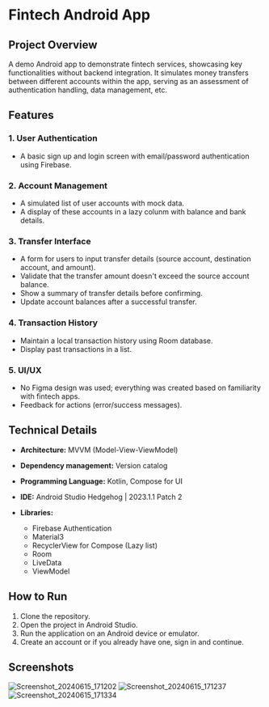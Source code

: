 # Fintech Android App

## Project Overview

A demo Android app to demonstrate fintech services, showcasing key functionalities without backend integration. It simulates money transfers between different accounts within the app, serving as an assessment of authentication handling, data management, etc.

## Features

### 1. User Authentication

- A basic sign up and login screen with email/password authentication using Firebase.

### 2. Account Management

- A simulated list of user accounts with mock data.
- A display of these accounts in a lazy colunm with balance and bank details.

### 3. Transfer Interface

- A form for users to input transfer details (source account, destination account, and amount).
- Validate that the transfer amount doesn't exceed the source account balance.
- Show a summary of transfer details before confirming.
- Update account balances after a successful transfer.

### 4. Transaction History

- Maintain a local transaction history using Room database.
- Display past transactions in a list.

### 5. UI/UX

- No Figma design was used; everything was created based on familiarity with fintech apps.
- Feedback for actions (error/success messages).

## Technical Details

- **Architecture:** MVVM (Model-View-ViewModel)
- **Dependency management:** Version catalog
- **Programming Language:** Kotlin, Compose for UI
- **IDE:** Android Studio Hedgehog | 2023.1.1 Patch 2

- **Libraries:**
  - Firebase Authentication
  - Material3
  - RecyclerView for Compose (Lazy list)
  - Room
  - LiveData
  - ViewModel

## How to Run

1. Clone the repository.
2. Open the project in Android Studio.
3. Run the application on an Android device or emulator.
4. Create an account or if you already have one, sign in and continue.

## Screenshots

![Screenshot_20240615_171202](https://github.com/RotimiDev/demo-fintech-app/assets/92338525/d56bdabd-1da9-4d75-8ec7-6edc96a38624)
![Screenshot_20240615_171237](https://github.com/RotimiDev/demo-fintech-app/assets/92338525/097ae121-9628-4478-abc7-8ffc16e326e2)![Screenshot_20240615_171334](https://github.com/RotimiDev/demo-fintech-app/assets/92338525/fbd4f60a-dc75-430e-8e91-8b35297ace00)

